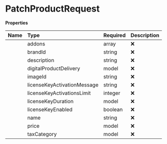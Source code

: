 # PatchProductRequest



**Properties**

| Name | Type | Required | Description |
| :-------- | :----------| :----------| :----------|
    | addons | array | ❌ | Available Addons for subscription products |
    | brandId | string | ❌ |  |
    | description | string | ❌ | Description of the product, optional and must be at most 1000 characters. |
    | digitalProductDelivery | model | ❌ |  |
    | imageId | string | ❌ | Product image id after its uploaded to S3 |
    | licenseKeyActivationMessage | string | ❌ | Message sent to the customer upon license key activation. Only applicable if `license_key_enabled` is `true`. This message contains instructions for activating the license key. |
    | licenseKeyActivationsLimit | integer | ❌ | Limit for the number of activations for the license key. Only applicable if `license_key_enabled` is `true`. Represents the maximum number of times the license key can be activated. |
    | licenseKeyDuration | model | ❌ |  |
    | licenseKeyEnabled | boolean | ❌ | Whether the product requires a license key. If `true`, additional fields related to license key (duration, activations limit, activation message) become applicable. |
    | name | string | ❌ | Name of the product, optional and must be at most 100 characters. |
    | price | model | ❌ |  |
    | taxCategory | model | ❌ | Represents the different categories of taxation applicable to various products and services. |




<!-- This file was generated by liblab | https://liblab.com/ -->